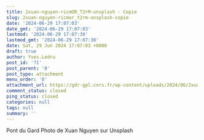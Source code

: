 ```yaml
---
title: 2xuan-nguyen-ricmOR_T2rM-unsplash - Copie
slug: 2xuan-nguyen-ricmor_t2rm-unsplash-copie
date: '2024-06-29 17:07:03'
date_gmt: '2024-06-29 17:07:03'
lastmod: '2024-06-29 17:07:30'
lastmod_gmt: '2024-06-29 17:07:30'
date: Sat, 29 Jun 2024 17:07:03 +0000
draft: true
author: Yves.Ledru
post_id: '71'
post_parent: '0'
post_type: attachment
menu_order: '0'
attachment_url: https://gdr-gpl.cnrs.fr/wp-content/uploads/2024/06/2xuan-nguyen-ricmOR_T2rM-unsplash-Copie.jpg
comment_status: closed
ping_status: closed
categories: null
tags: null
summary: ''
---
```


Pont du Gard Photo de Xuan Nguyen sur Unsplash
